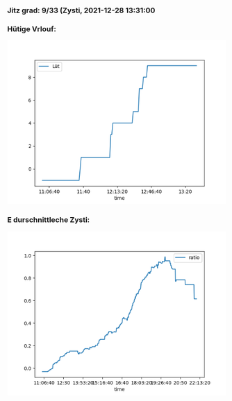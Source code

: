 ### Jitz grad: 9/33 (Zysti, 2021-12-28 13:31:00

### Hütige Vrlouf:
![Graph](Today.png)

### E durschnittleche Zysti:
![Graph](Zysti.png)